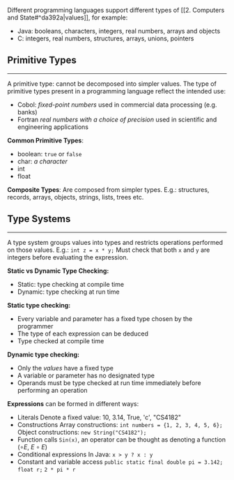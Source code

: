 Different programming languages support different types of [[2. Computers and State#^da392a|values]], for example:
- Java: booleans, characters, integers, real numbers, arrays and objects
- C: integers, real numbers, structures, arrays, unions, pointers
## Primitive Types
---
A primitive type: cannot be decomposed into simpler values.
The type of primitive types present in a programming language reflect the intended use:
- Cobol: _fixed-point numbers_ used in commercial data processing (e.g. banks)
- Fortran _real numbers with a choice of precision_ used in scientific and engineering applications

__Common Primitive Types__:
- boolean: `true` or `false`
- char: _a character_
- int
- float

__Composite Types__:
Are composed from simpler types.
E.g.: structures, records, arrays, objects, strings, lists, trees etc.
## Type Systems
---
A type system groups values into types and restricts operations performed on those values.
E.g.: `int z = x * y;` Must check that both `x` and `y` are integers before evaluating the expression.

__Static vs Dynamic Type Checking:__
- Static: type checking at compile time
- Dynamic: type checking at run time

__Static type checking:__
- Every variable and parameter has a fixed type chosen by the programmer
- The type of each expression can be deduced
- Type checked at compile time

__Dynamic type checking:__
- Only the _values_ have a fixed type
- A variable or parameter has no designated type
- Operands must be type checked at run time immediately before performing an operation

__Expressions__ can be formed in different ways:
- Literals
	Denote a fixed value: 10, 3.14, True, 'c', "CS4182"
- Constructions
	Array constructions: `int numbers = {1, 2, 3, 4, 5, 6};`
	Object constructions: `new String("CS4182");`
- Function calls
	`Sin(x)`, an operator can be thought as denoting a function ($\circ E$, $E \circ E$)
- Conditional expressions
	In Java: `x > y ? x : y`
- Constant and variable access
	`public static final double pi = 3.142;`
	`float r;`
	`2 * pi * r`
